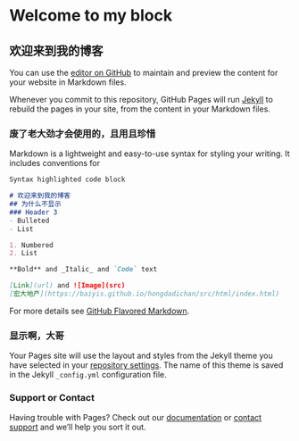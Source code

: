 # Welcome to my block 
##                欢迎来到我的博客

You can use the [editor on GitHub](https://github.com/baiyis/baiyis.github.io/edit/master/README.md) to maintain and preview the content for your website in Markdown files.

Whenever you commit to this repository, GitHub Pages will run [Jekyll](https://jekyllrb.com/) to rebuild the pages in your site, from the content in your Markdown files.

### 废了老大劲才会使用的，且用且珍惜

Markdown is a lightweight and easy-to-use syntax for styling your writing. It includes conventions for

```markdown
Syntax highlighted code block

# 欢迎来到我的博客
## 为什么不显示
### Header 3
- Bulleted
- List

1. Numbered
2. List

**Bold** and _Italic_ and `Code` text

[Link](url) and ![Image](src)
[宏大地产](https://baiyis.github.io/hongdadichan/src/html/index.html)
```

For more details see [GitHub Flavored Markdown](https://guides.github.com/features/mastering-markdown/).

### 显示啊，大哥

Your Pages site will use the layout and styles from the Jekyll theme you have selected in your [repository settings](https://github.com/baiyis/baiyis.github.io/settings). The name of this theme is saved in the Jekyll `_config.yml` configuration file.

### Support or Contact

Having trouble with Pages? Check out our [documentation](https://help.github.com/categories/github-pages-basics/) or [contact support](https://github.com/contact) and we’ll help you sort it out.
